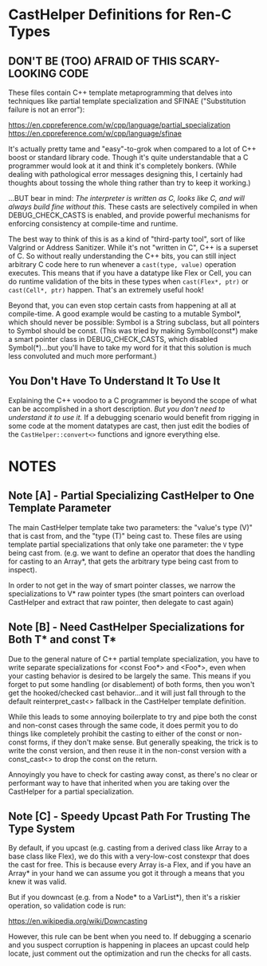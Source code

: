 # CastHelper Definitions for Ren-C Types

## **DON'T BE (TOO) AFRAID OF THIS SCARY-LOOKING CODE**

These files contain C++ template metaprogramming that delves into techniques
like partial template specialization and SFINAE ("Substitution failure is
not an error"):

   https://en.cppreference.com/w/cpp/language/partial_specialization
   https://en.cppreference.com/w/cpp/language/sfinae

It's actually pretty tame and "easy"-to-grok when compared to a lot of C++
boost or standard library code.  Though it's quite understandable that a C
programmer would look at it and think it's completely bonkers.  (While
dealing with pathological error messages designing this, I certainly had
thoughts about tossing the whole thing rather than try to keep it working.)

...BUT bear in mind: *The interpreter is written as C, looks like C, and
will always build fine without this.*  These casts are selectively compiled
in when DEBUG_CHECK_CASTS is enabled, and provide powerful mechanisms for
enforcing consistency at compile-time and runtime.

The best way to think of this is as a kind of "third-party tool", sort of
like Valgrind or Address Sanitizer.  While it's not "written in C", C++ is
a superset of C.  So without really understanding the C++ bits, you can
still inject arbitrary C code here to run whenever a `cast(type, value)`
operation executes.  This means that if you have a datatype like Flex or
Cell, you can do runtime validation of the bits in these types when
`cast(Flex*, ptr)` or `cast(Cell*, ptr)` happen.  That's an extremely
useful hook!

Beyond that, you can even stop certain casts from happening at all at
compile-time.  A good example would be casting to a mutable Symbol*, which
should never be possible: Symbol is a String subclass, but all pointers
to Symbol should be const.  (This was tried by making Symbol(const*) make
a smart pointer class in DEBUG_CHECK_CASTS, which disabled Symbol(*)...but
you'll have to take my word for it that this solution is much less
convoluted and much more performant.)

## You Don't Have To Understand It To Use It

Explaining the C++ voodoo to a C programmer is beyond the scope of what can
be accomplished in a short description.  *But you don't need to understand
it to use it.*  If a debugging scenario would benefit from rigging in some
code at the moment datatypes are cast, then just edit the bodies of the
`CastHelper::convert<>` functions and ignore everything else.

# NOTES

## Note [A] - Partial Specializing CastHelper to One Template Parameter 

The main CastHelper template take two parameters: the "value's type (V)"
that is cast from, and the "type (T)" being cast to.  These files are using
template partial specializations that only take one parameter: the `V` type
being cast from.  (e.g. we want to define an operator that does the handling
for casting to an Array*, that gets the arbitrary type being
cast from to inspect).

In order to not get in the way of smart pointer classes, we narrow the
specializations to V* raw pointer types (the smart pointers can overload
CastHelper and extract that raw pointer, then delegate to cast again)

## Note [B] - Need CastHelper Specializations for Both T* and const T*

Due to the general nature of C++ partial template specialization, you have to
write separate specializations for <const Foo*> and <Foo*>, even when your
casting behavior is desired to be largely the same.  This means if you forget
to put some handling (or disablement) of both forms, then you won't get the
hooked/checked cast behavior...and it  will just fall through to the default
reinterpret_cast<> fallback in the CastHelper template definition.

While this leads to some annoying boilerplate to try and pipe both the const
and non-const cases through the same code, it does permit you to do things like
completely prohibit the casting to either of the const or non-const forms, if
they don't make sense.  But generally speaking, the trick is to write the const
version, and then reuse it in the non-const version with a const_cast<> to 
drop the const on the return.

Annoyingly you have to check for casting away const, as there's no clear or
performant way to have that inherited when you are taking over the CastHelper
for a partial specialization.

## Note [C] - Speedy Upcast Path For Trusting The Type System

By default, if you upcast (e.g. casting from a derived class like Array to a
base class like Flex), we do this with a very-low-cost constexpr that does the
cast for free.  This is because every Array is-a Flex, and if you have an
Array* in your hand we can assume you got it through a means that you knew it
was valid.

But if you downcast (e.g. from a Node* to a VarList*), then it's a riskier
operation, so validation code is run:

  https://en.wikipedia.org/wiki/Downcasting

However, this rule can be bent when you need to.  If debugging a scenario and
you suspect corruption is happening in placees an upcast could help locate, just
comment out the optimization and run the checks for all casts.
